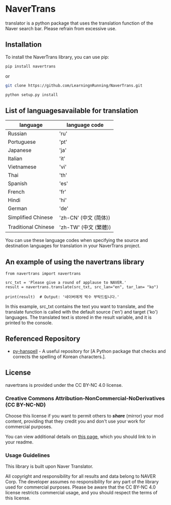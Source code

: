 # NaverTrans

translator is a python package that uses the translation function of the Naver search bar. Please refrain from excessive use. 


## Installation

To install the NaverTrans library, you can use pip:

```bash
pip install navertrans
```

or

```bash
git clone https://github.com/LearningnRunning/NaverTrans.git

python setup.py install
```

## List of languages ​​available for translation

|language|language code|
|-------|--------|
|Russian | 'ru'|
|Portuguese | 'pt'|
|Japanese | 'ja'|
|Italian | 'it'|
|Vietnamese | 'vi'|
|Thai | 'th'|
|Spanish | 'es'|
|French | 'fr'|
|Hindi | 'hi'|
|German | 'de'|
|Simplified Chinese | 'zh-CN' (中文 (简体))|
|Traditional Chinese | 'zh-TW' (中文 (繁體))|

You can use these language codes when specifying the source and destination languages for translation in your NaverTrans project.

## An example of using the navertrans library
```
from navertrans import navertrans

src_txt = 'Please give a round of applause to NAVER.'
result = navertrans.translate(src_txt, src_lan="en", tar_lan= "ko")

print(result)  # Output: '네이버에게 박수 부탁드립니다.'
```

In this example, src_txt contains the text you want to translate, and the translate function is called with the default source ('en') and target ('ko') languages. The translated text is stored in the result variable, and it is printed to the console.

## Referenced Repository
- [py-hanspell](https://github.com/ssut/py-hanspell) - A useful repository for [A Python package that checks and corrects the spelling of Korean characters.].

## License
navertrans is provided under the CC BY-NC 4.0 license. 

### Creative Commons Attribution-NonCommercial-NoDerivatives (CC BY-NC-ND)

Choose this license if you want to permit others to **_share_** (mirror) your mod content, providing that they credit you and don't use your work for commercial purposes.

You can view additional details on [this page](https://creativecommons.org/licenses/by-nc-nd/4.0/), which you should link to in your readme.

### Usage Guidelines
This library is built upon Naver Translator.

All copyright and responsibility for all results and data belong to NAVER Corp. The developer assumes no responsibility for any part of the library used for commercial purposes. Please be aware that the CC BY-NC 4.0 license restricts commercial usage, and you should respect the terms of this license.
